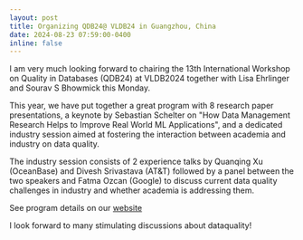 ```yaml
---
layout: post
title: Organizing QDB24@ VLDB24 in Guangzhou, China
date: 2024-08-23 07:59:00-0400
inline: false
---
```


I am very much looking forward to chairing the 13th International Workshop on Quality in Databases (QDB24) at VLDB2024 together with Lisa Ehrlinger and Sourav S Bhowmick this Monday.

This year, we have put together a great program with 8 research paper presentations, a keynote by Sebastian Schelter on "How Data Management Research Helps to Improve Real World ML Applications", and a dedicated industry session aimed at fostering the interaction between academia and industry on data quality. 

The industry session consists of 2 experience talks by Quanqing Xu (OceanBase) and Divesh Srivastava (AT&T) followed by a panel between the two speakers and Fatma Ozcan (Google) to discuss current data quality challenges in industry and whether academia is addressing them.

See program details on our <a href='https://lnkd.in/dSxniebd'> website</a> 

I look forward to many stimulating discussions about dataquality!